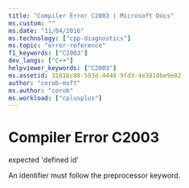 ```yaml
---
title: "Compiler Error C2003 | Microsoft Docs"
ms.custom: ""
ms.date: "11/04/2016"
ms.technology: ["cpp-diagnostics"]
ms.topic: "error-reference"
f1_keywords: ["C2003"]
dev_langs: ["C++"]
helpviewer_keywords: ["C2003"]
ms.assetid: 3161bc08-593d-4448-9fd3-4e3810be9e82
author: "corob-msft"
ms.author: "corob"
ms.workload: ["cplusplus"]
---
```

# Compiler Error C2003
expected 'defined id'  
  
 An identifier must follow the preprocessor keyword.